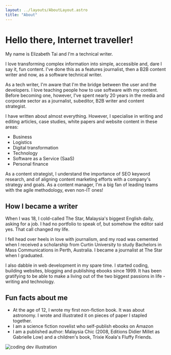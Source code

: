 ```yaml
---
layout: ../layouts/AboutLayout.astro
title: "About"
---
```


# Hello there, Internet traveller!

My name is Elizabeth Tai and I'm a technical writer.

I love transforming complex information into simple, accessible and, dare I say it, fun content. I've done this as a features journalist, then a B2B content writer and now, as a software technical writer.

As a tech writer, I'm aware that I'm the bridge between the user and the developers. I love teaching people how to use software with my content. Before becoming one, however, I've spent nearly 20 years in the media and corporate sector as a journalist, subeditor, B2B writer and content strategist.

I have written about almost everything. However, I specialise in writing and editing articles, case studies, white papers and website content in these areas:

- Business
- Logistics
- Digital transformation
- Technology
- Software as a Service (SaaS)
- Personal finance

As a content strategist, I understand the importance of SEO keyword research, and of aligning content marketing efforts with a company's strategy and goals. As a content manager, I'm a big fan of leading teams with the agile methodology, even non-IT ones!

## How I became a writer

When I was 18, I cold-called The Star, Malaysia's biggest English daily, asking for a job. I had no portfolio to speak of, but somehow the editor said yes. That call changed my life.

I fell head over heels in love with journalism, and my road was cemented when I received a scholarship from Curtin University to study Bachelors in Mass Communications in Perth, Australia. I became a journalist at The Star when I graduated.

I also dabble in web development in my spare time. I started coding, building websites, blogging and publishing ebooks since 1999. It has been gratifying to be able to make a living out of the two biggest passions in life - writing and technology.

## Fun facts about me

- At the age of 12, I wrote my first non-fiction book. It was about astronomy. I wrote and illustrated it on pieces of paper I stapled together.
- I am a science fiction novelist who self-publish ebooks on Amazon
- I am a published author: Malaysia Chic (2008, Editions Didier Millet as Gabrielle Low) and a children's book, Trixie Koala's Fluffy Friends.

<div>
  <img src="/assets/dev.svg" class="sm:w-1/2 mx-auto" alt="coding dev illustration">
</div>
